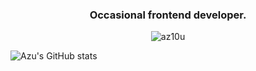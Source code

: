 <h3 align="center">Occasional frontend developer.</h3>

<p align="center"> <img src="https://komarev.com/ghpvc/?username=az10u&label=Profile%20views&color=0e75b6&style=flat" alt="az10u" /> </p>

![Azu's GitHub stats](https://github-readme-stats.vercel.app/api?username=Az10u&show_icons=true&theme=graywhite)
